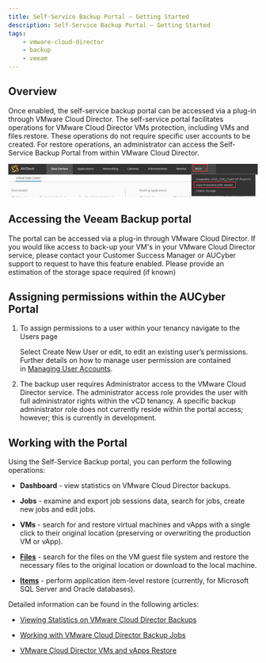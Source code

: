 ```yaml
---
title: Self-Service Backup Portal – Getting Started
description: Self-Service Backup Portal – Getting Started
tags: 
    - vmware-cloud-director
    - backup
    - veeam
---
```


## Overview

Once enabled, the self-service backup portal can be accessed via a plug-in through VMware Cloud Director. The self-service portal facilitates operations for VMware Cloud Director VMs protection, including VMs and files restore. These operations do not require specific user accounts to be created. For restore operations, an administrator can access the Self-Service Backup Portal from within VMware Cloud Director.

![Data Protection](./assets/data_protection_veeam.jpg)

## Accessing the Veeam Backup portal

The portal can be accessed via a plug-in through VMware Cloud Director. If you would like access to back-up your VM's in your VMware Cloud Director service, please contact your Customer Success Manager or AUCyber support to request to have this feature enabled. Please provide an estimation of the storage space required (if known)

## Assigning permissions within the AUCyber Portal

1. To assign permissions to a user within your tenancy navigate to the Users page

    Select Create New User or edit, to edit an existing user’s permissions. Further details on how to manage user permission are contained in [Managing User Accounts](../../Platform_Overview/portal/managing_user_accounts.md).  

1. The backup user requires Administrator access to the VMware Cloud Director service. The administrator access role provides the user with full administrator rights within the vCD tenancy. A specific backup administrator role does not currently reside within the portal access; however; this is currently in development. 

## Working with the Portal

Using the Self-Service Backup portal, you can perform the following operations:

- **Dashboard** \- view statistics on VMware Cloud Director backups.

- **Jobs** \- examine and export job sessions data, search for jobs, create new jobs and edit jobs.

- **VMs** \- search for and restore virtual machines and vApps with a single click to their original location (preserving or overwriting the production VM or vApp).

- [**Files**](https://helpcenter.veeam.com/docs/backup/em/em_vcd_self_service_restore_files.html) \- search for the files on the VM guest file system and restore the necessary files to the original location or download to the local machine.

- [**Items**](https://helpcenter.veeam.com/docs/backup/em/em_vcd_self_service_restore_items.html) \- perform application item-level restore (currently, for Microsoft SQL Server and Oracle databases).

Detailed information can be found in the following articles:

- [Viewing Statistics on VMware Cloud Director Backups](./statistics_on_vcd_backups.md)

- [Working with VMware Cloud Director Backup Jobs](./working_with_vcd_backup_jobs.md)

- [VMware Cloud Director VMs and vApps Restore](./restoring_vms_and_vapps.md)